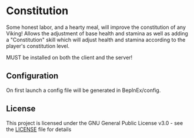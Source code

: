 # Constitution
Some honest labor, and a hearty meal, will improve the constitution of any Viking!  Allows the adjustment of base health and stamina as well as adding a "Constitution" skill which will adjust health and stamina according to the player's constitution level.
  
MUST be installed on both the client and the server!

## Configuration
  
On first launch a config file will be generated in BepInEx/config.
  
## License  
  
This project is licensed under the GNU General Public License v3.0 - see the [LICENSE](https://github.com/papajin68/valheim.constitution/blob/master/LICENSE) file for details  
